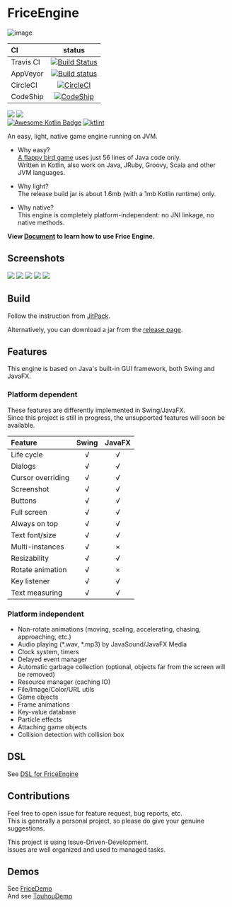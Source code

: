 # FriceEngine

![image](https://avatars1.githubusercontent.com/u/21008243)

CI|status
:---|:---:
Travis CI|[![Build Status](https://travis-ci.org/icela/FriceEngine.svg?branch=master)](https://travis-ci.org/icela/FriceEngine)
AppVeyor|[![Build status](https://ci.appveyor.com/api/projects/status/75d7wx28u3tgtnat?svg=true)](https://ci.appveyor.com/project/ice1000/friceengine)
CircleCI|[![CircleCI](https://circleci.com/gh/icela/FriceEngine.svg?style=svg)](https://circleci.com/gh/icela/FriceEngine)
CodeShip|[![CodeShip](https://codeship.com/projects/a1d7bc60-0a30-0135-8b3c-6ed4d7e33e57/status?branch=master)](https://app.codeship.com/projects/214712)

[![](https://jitpack.io/v/icela/FriceEngine.svg)](https://jitpack.io/#icela/FriceEngine)
[![](https://jitpack.io/v/icela/FriceEngine/month.svg)](https://jitpack.io/#icela/FriceEngine) <br/>
[![Awesome Kotlin Badge](https://kotlin.link/awesome-kotlin.svg)](https://github.com/KotlinBy/awesome-kotlin)
[![ktlint](https://img.shields.io/badge/code%20style-%E2%9D%A4-FF4081.svg)](https://icela.github.io)

An easy, light, native game engine running on JVM.

+ Why easy? <br/>
[A flappy bird game](https://github.com/icela/FriceDemo/tree/master/1.7.9/Demo7.java) uses just 56 lines of Java code only.<br/>
Written in Kotlin, also work on Java, JRuby, Groovy, Scala and other JVM languages.

+ Why light? <br/>
The release build jar is about 1.6mb (with a 1mb Kotlin runtime) only.

+ Why native? <br/>
This engine is completely platform-independent: no JNI linkage, no native methods.

**View [Document](https://icela.github.io/#getting-started) to learn how to use Frice Engine.**

## Screenshots

![](https://coding.net/u/ice1000/p/Gifs/git/raw/master/frice/frice-01.gif)
![](https://coding.net/u/ice1000/p/Gifs/git/raw/master/frice/frice-02.gif)
![](https://coding.net/u/ice1000/p/Gifs/git/raw/master/frice/frice-03.gif)
![](https://coding.net/u/ice1000/p/Gifs/git/raw/master/frice/frice-04.gif)
![](https://coding.net/u/ice1000/p/Gifs/git/raw/master/frice/frice-05.gif)

## Build

Follow the instruction from [JitPack](https://jitpack.io/#icela/FriceEngine).

Alternatively, you can download a jar from the [release page](https://github.com/icela/FriceEngine/releases).

## Features

This engine is based on Java's built-in GUI framework, both Swing and JavaFX.

### Platform dependent

These features are differently implemented in Swing/JavaFX.  
Since this project is still in progress, the unsupported features will soon be available.

Feature|Swing|JavaFX
:---|:---:|:---:
Life cycle|√|√
Dialogs|√|√
Cursor overriding|√|√
Screenshot|√|√
Buttons|√|√
Full screen|√|√
Always on top|√|√
Text font/size|√|√
Multi-instances|√|×
Resizability|√|√
Rotate animation|√|×
Key listener|√|√
Text measuring|√|√

### Platform independent

- Non-rotate animations (moving, scaling, accelerating, chasing, approaching, etc.)
- Audio playing (\*.wav, \*.mp3) by JavaSound/JavaFX Media
- Clock system, timers
- Delayed event manager
- Automatic garbage collection (optional, objects far from the screen will be removed)
- Resource manager (caching IO)
- File/Image/Color/URL utils
- Game objects
- Frame animations
- Key-value database
- Particle effects
- Attaching game objects
- Collision detection with collision box

## DSL
See [DSL for FriceEngine](https://github.com/icela/FriceEngine-DSL)

## Contributions
Feel free to open issue for feature request, bug reports, etc. <br/>
This is generally a personal project, so please do give your genuine suggestions.

This project is using Issue-Driven-Development. <br/>
Issues are well organized and used to managed tasks.

## Demos
See [FriceDemo](https://github.com/icela/FriceDemo) <br/>
And see [TouhouDemo](https://github.com/ice1000/TouhouDemo)
